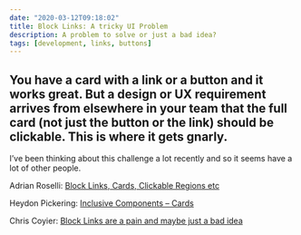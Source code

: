 ```yaml
---
date: "2020-03-12T09:18:02"
title: Block Links: A tricky UI Problem
description: A problem to solve or just a bad idea?
tags: [development, links, buttons]
---
```

You have a card with a link or a button and it works great. But a design or UX requirement arrives from elsewhere in your team that the full card (not just the button or the link) should be clickable. This is where it gets gnarly.
---

I’ve been thinking about this challenge a lot recently and so it seems have a lot of other people.

Adrian Roselli: [Block Links, Cards, Clickable Regions etc](https://adrianroselli.com/2020/02/block-links-cards-clickable-regions-etc.html)

Heydon Pickering: [Inclusive Components – Cards](https://inclusive-components.design/cards/)

Chris Coyier: [Block Links are a pain and maybe just a bad idea](https://css-tricks.com/block-links-are-a-pain-and-maybe-just-a-bad-idea/)
